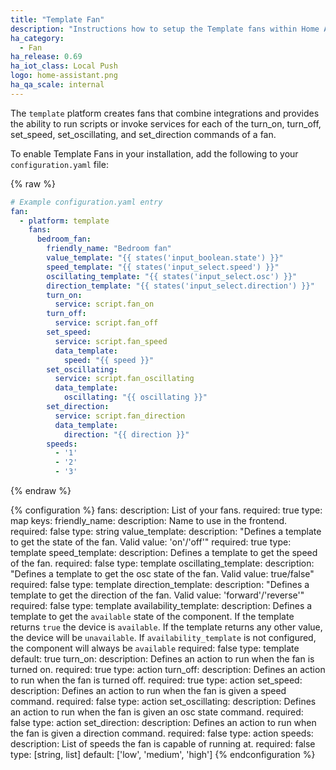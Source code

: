 ```yaml
---
title: "Template Fan"
description: "Instructions how to setup the Template fans within Home Assistant."
ha_category:
  - Fan
ha_release: 0.69
ha_iot_class: Local Push
logo: home-assistant.png
ha_qa_scale: internal
---
```


The `template` platform creates fans that combine integrations and provides the
ability to run scripts or invoke services for each of the turn_on, turn_off, set_speed,
set_oscillating, and set_direction commands of a fan.

To enable Template Fans in your installation, add the following to your
`configuration.yaml` file:

{% raw %}

```yaml
# Example configuration.yaml entry
fan:
  - platform: template
    fans:
      bedroom_fan:
        friendly_name: "Bedroom fan"
        value_template: "{{ states('input_boolean.state') }}"
        speed_template: "{{ states('input_select.speed') }}"
        oscillating_template: "{{ states('input_select.osc') }}"
        direction_template: "{{ states('input_select.direction') }}"
        turn_on:
          service: script.fan_on
        turn_off:
          service: script.fan_off
        set_speed:
          service: script.fan_speed
          data_template:
            speed: "{{ speed }}"
        set_oscillating:
          service: script.fan_oscillating
          data_template:
            oscillating: "{{ oscillating }}"
        set_direction:
          service: script.fan_direction
          data_template:
            direction: "{{ direction }}"
        speeds:
          - '1'
          - '2'
          - '3'
```

{% endraw %}

{% configuration %}
  fans:
    description: List of your fans.
    required: true
    type: map
    keys:
      friendly_name:
        description: Name to use in the frontend.
        required: false
        type: string
      value_template:
        description: "Defines a template to get the state of the fan. Valid value: 'on'/'off'"
        required: true
        type: template
      speed_template:
        description: Defines a template to get the speed of the fan.
        required: false
        type: template
      oscillating_template:
        description: "Defines a template to get the osc state of the fan. Valid value: true/false"
        required: false
        type: template
      direction_template:
        description: "Defines a template to get the direction of the fan. Valid value: 'forward'/'reverse'"
        required: false
        type: template
      availability_template:
        description: Defines a template to get the `available` state of the component. If the template returns `true` the device is `available`. If the template returns any other value, the device will be `unavailable`. If `availability_template` is not configured, the component will always be `available`
        required: false
        type: template
        default: true
      turn_on:
        description: Defines an action to run when the fan is turned on.
        required: true
        type: action
      turn_off:
        description: Defines an action to run when the fan is turned off.
        required: true
        type: action
      set_speed:
        description: Defines an action to run when the fan is given a speed command.
        required: false
        type: action
      set_oscillating:
        description: Defines an action to run when the fan is given an osc state command.
        required: false
        type: action
      set_direction:
        description: Defines an action to run when the fan is given a direction command.
        required: false
        type: action
      speeds:
        description: List of speeds the fan is capable of running at.
        required: false
        type: [string, list]
        default: ['low', 'medium', 'high']
{% endconfiguration %}
